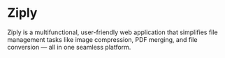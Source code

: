 # Ziply
Ziply is a multifunctional, user-friendly web application that simplifies file management tasks like image compression, PDF merging, and file conversion — all in one seamless platform.
